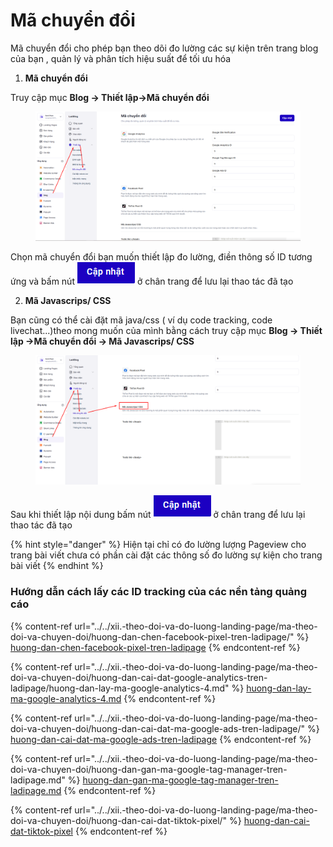# Mã chuyển đổi

Mã chuyển đổi cho phép bạn theo dõi  đo lường các sự kiện trên trang blog của bạn , quản lý và phân tích hiệu suất để tối ưu hóa&#x20;

1. **Mã chuyển đổi**&#x20;

Truy cập mục **Blog -> Thiết lập->Mã chuyển đổi**&#x20;

<figure><img src="../../.gitbook/assets/image (1369).png" alt=""><figcaption></figcaption></figure>

Chọn mã chuyển đổi bạn muốn thiết lập đo lường, điền thông số ID tương  ứng và bấm nút ![](<../../.gitbook/assets/image (751).png>)ở chân trang để lưu lại thao tác đã tạo&#x20;

2. **Mã Javascrips/ CSS**

Bạn cũng có thể cài đặt mã java/css ( ví dụ code tracking, code livechat...)theo mong muốn của mình bằng cách truy cập  mục **Blog -> Thiết lập ->Mã chuyển đổi -> Mã Javascrips/ CSS**

<figure><img src="../../.gitbook/assets/image (1370).png" alt=""><figcaption></figcaption></figure>

Sau khi thiết lập nội dung bấm nút ![](<../../.gitbook/assets/image (751).png>)ở chân trang để lưu lại thao tác đã tạo&#x20;

{% hint style="danger" %}
Hiện tại chỉ có đo lường lượng Pageview cho trang bài viết chưa có phần cài đặt các thông số đo lường sự kiện cho trang bài viết
{% endhint %}

### Hướng dẫn cách lấy các ID tracking của các nền tảng quảng cáo&#x20;

{% content-ref url="../../xii.-theo-doi-va-do-luong-landing-page/ma-theo-doi-va-chuyen-doi/huong-dan-chen-facebook-pixel-tren-ladipage/" %}
[huong-dan-chen-facebook-pixel-tren-ladipage](../../xii.-theo-doi-va-do-luong-landing-page/ma-theo-doi-va-chuyen-doi/huong-dan-chen-facebook-pixel-tren-ladipage/)
{% endcontent-ref %}

{% content-ref url="../../xii.-theo-doi-va-do-luong-landing-page/ma-theo-doi-va-chuyen-doi/huong-dan-cai-dat-google-analytics-tren-ladipage/huong-dan-lay-ma-google-analytics-4.md" %}
[huong-dan-lay-ma-google-analytics-4.md](../../xii.-theo-doi-va-do-luong-landing-page/ma-theo-doi-va-chuyen-doi/huong-dan-cai-dat-google-analytics-tren-ladipage/huong-dan-lay-ma-google-analytics-4.md)
{% endcontent-ref %}

{% content-ref url="../../xii.-theo-doi-va-do-luong-landing-page/ma-theo-doi-va-chuyen-doi/huong-dan-cai-dat-ma-google-ads-tren-ladipage/" %}
[huong-dan-cai-dat-ma-google-ads-tren-ladipage](../../xii.-theo-doi-va-do-luong-landing-page/ma-theo-doi-va-chuyen-doi/huong-dan-cai-dat-ma-google-ads-tren-ladipage/)
{% endcontent-ref %}

{% content-ref url="../../xii.-theo-doi-va-do-luong-landing-page/ma-theo-doi-va-chuyen-doi/huong-dan-gan-ma-google-tag-manager-tren-ladipage.md" %}
[huong-dan-gan-ma-google-tag-manager-tren-ladipage.md](../../xii.-theo-doi-va-do-luong-landing-page/ma-theo-doi-va-chuyen-doi/huong-dan-gan-ma-google-tag-manager-tren-ladipage.md)
{% endcontent-ref %}

{% content-ref url="../../xii.-theo-doi-va-do-luong-landing-page/ma-theo-doi-va-chuyen-doi/huong-dan-cai-dat-tiktok-pixel/" %}
[huong-dan-cai-dat-tiktok-pixel](../../xii.-theo-doi-va-do-luong-landing-page/ma-theo-doi-va-chuyen-doi/huong-dan-cai-dat-tiktok-pixel/)
{% endcontent-ref %}
